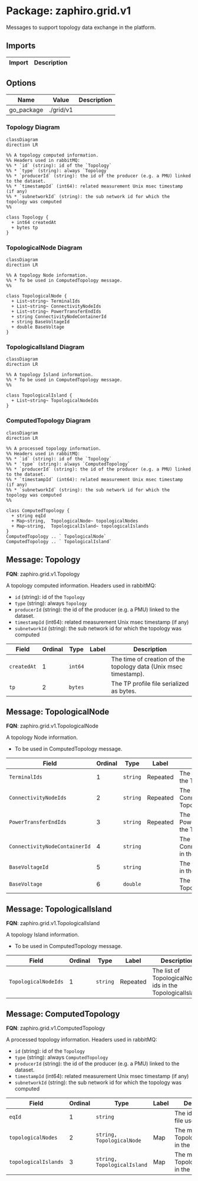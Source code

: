 # Package: zaphiro.grid.v1

<!-- markdownlint-disable -->
Messages to support topology data exchange in the platform.



## Imports

| Import | Description |
|--------|-------------|



## Options

| Name       | Value     | Description |
|------------|-----------|-------------|
| go_package | ./grid/v1 |             |




### Topology Diagram

```mermaid
classDiagram
direction LR

%% A topology computed information.
%% Headers used in rabbitMQ:
%% * `id` (string): id of the `Topology`
%% * `type` (string): always `Topology`
%% * `producerId` (string): the id of the producer (e.g. a PMU) linked to the dataset.
%% * `timestampId` (int64): related measurement Unix msec timestamp (if any)
%% * `subnetworkId` (string): the sub network id for which the topology was computed
%% 

class Topology {
  + int64 createdAt
  + bytes tp
}

```
### TopologicalNode Diagram

```mermaid
classDiagram
direction LR

%% A topology Node information.
%% * To be used in ComputedTopology message.
%% 

class TopologicalNode {
  + List~string~ TerminalIds
  + List~string~ ConnectivityNodeIds
  + List~string~ PowerTransferEndIds
  + string ConnectivityNodeContainerId
  + string BaseVoltageId
  + double BaseVoltage
}

```
### TopologicalIsland Diagram

```mermaid
classDiagram
direction LR

%% A topology Island information.
%% * To be used in ComputedTopology message.
%% 

class TopologicalIsland {
  + List~string~ TopologicalNodeIds
}

```
### ComputedTopology Diagram

```mermaid
classDiagram
direction LR

%% A processed topology information.
%% Headers used in rabbitMQ:
%% * `id` (string): id of the `Topology`
%% * `type` (string): always `ComputedTopology`
%% * `producerId` (string): the id of the producer (e.g. a PMU) linked to the dataset.
%% * `timestampId` (int64): related measurement Unix msec timestamp (if any)
%% * `subnetworkId` (string): the sub network id for which the topology was computed
%% 

class ComputedTopology {
  + string eqId
  + Map~string,  TopologicalNode~ topologicalNodes
  + Map~string,  TopologicalIsland~ topologicalIslands
}
ComputedTopology .. ` TopologicalNode`
ComputedTopology .. ` TopologicalIsland`

```

## Message: Topology

**FQN**: zaphiro.grid.v1.Topology

A topology computed information.
Headers used in rabbitMQ:
* `id` (string): id of the `Topology`
* `type` (string): always `Topology`
* `producerId` (string): the id of the producer (e.g. a PMU) linked to the dataset.
* `timestampId` (int64): related measurement Unix msec timestamp (if any)
* `subnetworkId` (string): the sub network id for which the topology was computed



| Field       | Ordinal | Type    | Label | Description                                                       |
|-------------|---------|---------|-------|-------------------------------------------------------------------|
| `createdAt` | 1       | `int64` |       | The time of creation of the topology data (Unix msec timestamp).  |
| `tp`        | 2       | `bytes` |       | The TP profile file serialized as bytes.                          |




## Message: TopologicalNode

**FQN**: zaphiro.grid.v1.TopologicalNode

A topology Node information.
* To be used in ComputedTopology message.



| Field                         | Ordinal | Type     | Label    | Description                                                      |
|-------------------------------|---------|----------|----------|------------------------------------------------------------------|
| `TerminalIds`                 | 1       | `string` | Repeated | The list of Terminal ids in the TopologicalNode.                 |
| `ConnectivityNodeIds`         | 2       | `string` | Repeated | The list of ConnectivityNode ids in the TopologicalNode.         |
| `PowerTransferEndIds`         | 3       | `string` | Repeated | The list of PowerTransferEnd ids in the TopologicalNode.         |
| `ConnectivityNodeContainerId` | 4       | `string` |          | The id of the ConnectivityNodeContainer in the TopologicalNode.  |
| `BaseVoltageId`               | 5       | `string` |          | The id of the BaseVoltage in the TopologicalNode.                |
| `BaseVoltage`                 | 6       | `double` |          | The BaseVoltage in the TopologicalNode.                          |




## Message: TopologicalIsland

**FQN**: zaphiro.grid.v1.TopologicalIsland

A topology Island information.
* To be used in ComputedTopology message.



| Field                | Ordinal | Type     | Label    | Description                                                |
|----------------------|---------|----------|----------|------------------------------------------------------------|
| `TopologicalNodeIds` | 1       | `string` | Repeated | The list of TopologicalNode ids in the TopologicalIsland.  |




## Message: ComputedTopology

**FQN**: zaphiro.grid.v1.ComputedTopology

A processed topology information.
Headers used in rabbitMQ:
* `id` (string): id of the `Topology`
* `type` (string): always `ComputedTopology`
* `producerId` (string): the id of the producer (e.g. a PMU) linked to the dataset.
* `timestampId` (int64): related measurement Unix msec timestamp (if any)
* `subnetworkId` (string): the sub network id for which the topology was computed



| Field                | Ordinal | Type                        | Label | Description                                     |
|----------------------|---------|-----------------------------|-------|-------------------------------------------------|
| `eqId`               | 1       | `string`                    |       | The id of the EQ file used.                     |
| `topologicalNodes`   | 2       | `string, TopologicalNode`   | Map   | The map of TopologicalNodes in the Topology.    |
| `topologicalIslands` | 3       | `string, TopologicalIsland` | Map   | The map of TopologicalIslands in the Topology.  |






<!-- Created by: Proto Diagram Tool -->
<!-- https://github.com/GoogleCloudPlatform/proto-gen-md-diagrams -->
